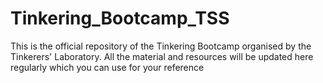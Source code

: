# Tinkering_Bootcamp_TSS
This is the official repository of the Tinkering Bootcamp organised by the Tinkerers' Laboratory. All the material and resources will be updated here regularly which you can use for your reference
